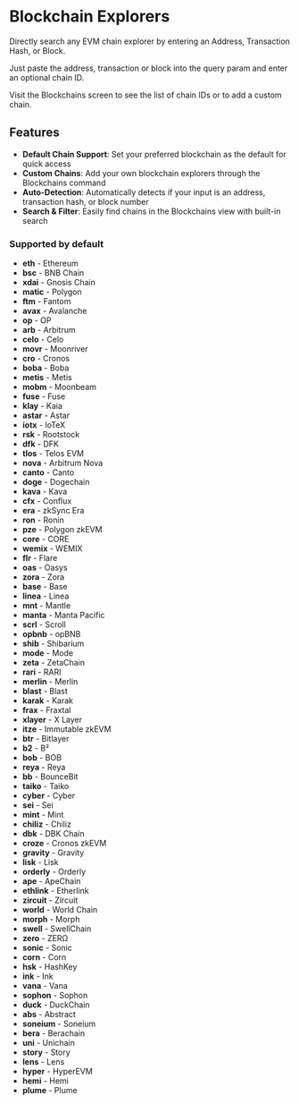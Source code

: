 # Blockchain Explorers

Directly search any EVM chain explorer by entering an Address, Transaction Hash, or Block.

Just paste the address, transaction or block into the query param and enter an optional chain ID.

Visit the Blockchains screen to see the list of chain IDs or to add a custom chain.

## Features

- **Default Chain Support**: Set your preferred blockchain as the default for quick access
- **Custom Chains**: Add your own blockchain explorers through the Blockchains command
- **Auto-Detection**: Automatically detects if your input is an address, transaction hash, or block number
- **Search & Filter**: Easily find chains in the Blockchains view with built-in search

### Supported by default

- **eth** - Ethereum
- **bsc** - BNB Chain
- **xdai** - Gnosis Chain
- **matic** - Polygon
- **ftm** - Fantom
- **avax** - Avalanche
- **op** - OP
- **arb** - Arbitrum
- **celo** - Celo
- **movr** - Moonriver
- **cro** - Cronos
- **boba** - Boba
- **metis** - Metis
- **mobm** - Moonbeam
- **fuse** - Fuse
- **klay** - Kaia
- **astar** - Astar
- **iotx** - IoTeX
- **rsk** - Rootstock
- **dfk** - DFK
- **tlos** - Telos EVM
- **nova** - Arbitrum Nova
- **canto** - Canto
- **doge** - Dogechain
- **kava** - Kava
- **cfx** - Conflux
- **era** - zkSync Era
- **ron** - Ronin
- **pze** - Polygon zkEVM
- **core** - CORE
- **wemix** - WEMIX
- **flr** - Flare
- **oas** - Oasys
- **zora** - Zora
- **base** - Base
- **linea** - Linea
- **mnt** - Mantle
- **manta** - Manta Pacific
- **scrl** - Scroll
- **opbnb** - opBNB
- **shib** - Shibarium
- **mode** - Mode
- **zeta** - ZetaChain
- **rari** - RARI
- **merlin** - Merlin
- **blast** - Blast
- **karak** - Karak
- **frax** - Fraxtal
- **xlayer** - X Layer
- **itze** - Immutable zkEVM
- **btr** - Bitlayer
- **b2** - B²
- **bob** - BOB
- **reya** - Reya
- **bb** - BounceBit
- **taiko** - Taiko
- **cyber** - Cyber
- **sei** - Sei
- **mint** - Mint
- **chiliz** - Chiliz
- **dbk** - DBK Chain
- **croze** - Cronos zkEVM
- **gravity** - Gravity
- **lisk** - Lisk
- **orderly** - Orderly
- **ape** - ApeChain
- **ethlink** - Etherlink
- **zircuit** - Zircuit
- **world** - World Chain
- **morph** - Morph
- **swell** - SwellChain
- **zero** - ZERΩ
- **sonic** - Sonic
- **corn** - Corn
- **hsk** - HashKey
- **ink** - Ink
- **vana** - Vana
- **sophon** - Sophon
- **duck** - DuckChain
- **abs** - Abstract
- **soneium** - Soneium
- **bera** - Berachain
- **uni** - Unichain
- **story** - Story
- **lens** - Lens
- **hyper** - HyperEVM
- **hemi** - Hemi
- **plume** - Plume